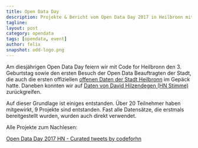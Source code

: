 ```yaml
---
title: Open Data Day
description: Projekte & Bericht vom Open Data Day 2017 in Heilbronn mit über 20 Teilnehmern 
tagline:
layout: post
category: opendata
tags: [opendata, event]
author: felix
snapshot: odd-logo.png
---
```


Am diesjährigen Open Data Day feiern wir mit Code for Heilbronn den 3. Geburtstag sowie den ersten Besuch der Open Data Beauftragten der Stadt, die auch die ersten offiziellen [offenen Daten der Stadt Heilbronn](https://github.com/opendata-heilbronn/daten-stadt-heilbronn) im Gepäck hatte. Daneben konnten wir auf [Daten von David Hilzendegen (HN Stimme)](https://github.com/dahilzen/Datensaetze-OpenDataDay17) zurückgreifen.

Auf dieser Grundlage ist einiges entstanden. Über 20 Teilnehmer haben mitgewirkt, 9 Projekte sind entstanden. Fast alle Datensätze, die erstmals bereitgestellt wurden, wurden auch direkt verwendet.

Alle Projekte zum Nachlesen:
 
<a class="twitter-timeline" data-partner="tweetdeck" href="https://twitter.com/codeforhn/timelines/838438774711398400">Open Data Day 2017 HN - Curated tweets by codeforhn</a> <script async src="//platform.twitter.com/widgets.js" charset="utf-8"></script>

